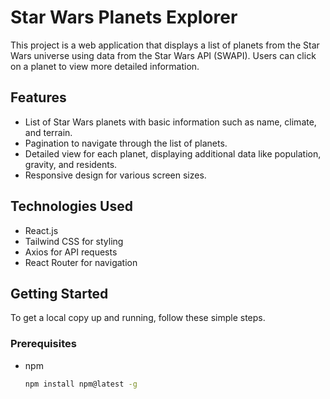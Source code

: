 # Star Wars Planets Explorer

This project is a web application that displays a list of planets from the Star Wars universe using data from the Star Wars API (SWAPI). Users can click on a planet to view more detailed information.

## Features

- List of Star Wars planets with basic information such as name, climate, and terrain.
- Pagination to navigate through the list of planets.
- Detailed view for each planet, displaying additional data like population, gravity, and residents.
- Responsive design for various screen sizes.

## Technologies Used

- React.js
- Tailwind CSS for styling
- Axios for API requests
- React Router for navigation

## Getting Started

To get a local copy up and running, follow these simple steps.

### Prerequisites

- npm
  ```sh
  npm install npm@latest -g
  ```
